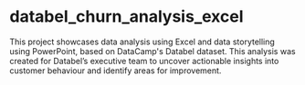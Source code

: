 # databel_churn_analysis_excel
This project showcases data analysis using Excel and data storytelling using PowerPoint, based on DataCamp's Databel dataset. This analysis was created for Databel’s executive team to uncover actionable insights into customer behaviour and identify areas for improvement.
